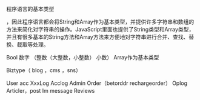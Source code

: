 程序语言的基本类型



，因此程序语言都会将String和Array作为基本类型，并提供许多字符串和数组的方法来简化对字符串的操作。JavaScript里面也提供了String类型和Array类型，并且有很多基本的String方法和Array方法来方便地对字符串进行合并、查找、替换、截取等处理。

Bool
数字 （整数（大整数，小整数）  小数）
Array作为基本类型


Biztype（ blog ，cms ，sns）

User  acc
XxxLog
Acclog
Admin
Order（betorddr  rechargeorder）
Oplog
Articler，post
Im message
Reviews


